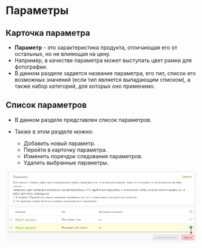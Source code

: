 # Параметры

## Карточка параметра
* __Параметр__ - это характеристика продукта, отличающая его от остальных, но не влияющая на цену.
* Например, в качестве параметра может выступать цвет рамки для фотографии. 
* В данном разделе задается название параметра, его тип, список его возможных значений (если тип является выпадающим списком), а также набор категорий, для которых оно применимо.

## Список параметров
* В данном разделе представлен список параметров.

 * Также в этом разделе можно:
    + Добавить новый параметр.
    + Перейти в карточку параметра.
    + Изменить порячдок следования параметров.
    + Удалить выбранные параметры.
    
![](../_media/shop/shop18.png ':size=70%')